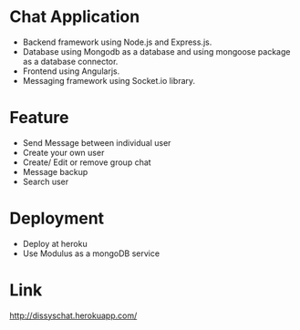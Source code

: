 # Chat Application
- Backend framework using Node.js and Express.js.<br/>
- Database using Mongodb as a database and using mongoose package as a database connector.<br/>
- Frontend using Angularjs.
- Messaging framework using Socket.io library.

# Feature
- Send Message between individual user
- Create your own user
- Create/ Edit or remove group chat
- Message backup
- Search user

# Deployment
- Deploy at heroku
- Use Modulus as a mongoDB service

# Link
http://dissyschat.herokuapp.com/
